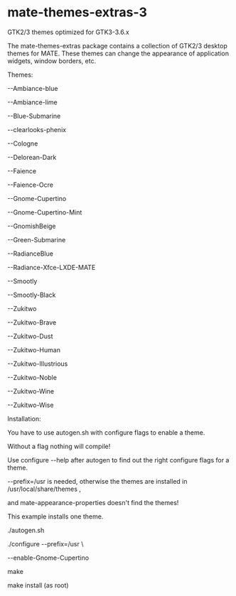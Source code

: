 mate-themes-extras-3
====================

GTK2/3 themes optimized for GTK3-3.6.x

The mate-themes-extras package contains a collection of GTK2/3 desktop themes for MATE. These themes can change the appearance of application widgets, window borders, etc.

Themes:

--Ambiance-blue

--Ambiance-lime

--Blue-Submarine

--clearlooks-phenix

--Cologne

--Delorean-Dark

--Faience

--Faience-Ocre

--Gnome-Cupertino

--Gnome-Cupertino-Mint

--GnomishBeige

--Green-Submarine

--RadianceBlue

--Radiance-Xfce-LXDE-MATE

--Smootly

--Smootly-Black

--Zukitwo

--Zukitwo-Brave

--Zukitwo-Dust

--Zukitwo-Human

--Zukitwo-Illustrious

--Zukitwo-Noble

--Zukitwo-Wine

--Zukitwo-Wise


Installation:

You have to use autogen.sh with configure flags to enable a theme.

Without a flag nothing will compile!

Use configure --help after autogen to find out the right configure flags for a theme.

--prefix=/usr is needed, otherwise the themes are installed in /usr/local/share/themes ,

and  mate-appearance-properties doesn't find the themes!

This example installs one theme.

./autogen.sh

./configure --prefix=/usr \

--enable-Gnome-Cupertino

make

make install (as root)
